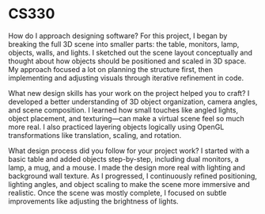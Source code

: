 # CS330

How do I approach designing software?
For this project, I began by breaking the full 3D scene into smaller parts: the table, monitors, lamp, objects, walls, and lights. I sketched out the scene layout conceptually and thought about how objects should be positioned and scaled in 3D space. My approach focused a lot on planning the structure first, then implementing and adjusting visuals through iterative refinement in code.

What new design skills has your work on the project helped you to craft?
I developed a better understanding of 3D object organization, camera angles, and scene composition. I learned how small touches like angled lights, object placement, and texturing—can make a virtual scene feel so much more real. I also practiced layering objects logically using OpenGL transformations like translation, scaling, and rotation.

What design process did you follow for your project work?
I started with a basic table and added objects step-by-step, including dual monitors, a lamp, a mug, and a mouse. I made the design more real with lighting and background wall texture. As I progressed, I continuously refined positioning, lighting angles, and object scaling to make the scene more immersive and realistic. Once the scene was mostly complete, I focused on subtle improvements like adjusting the brightness of lights.

